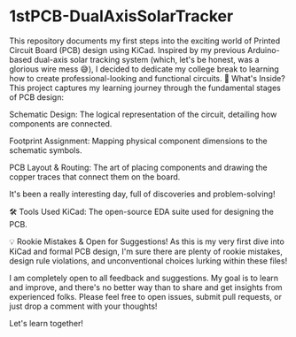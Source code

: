 # 1stPCB-DualAxisSolarTracker
This repository documents my first steps into the exciting world of Printed Circuit Board (PCB) design using KiCad. Inspired by my previous Arduino-based dual-axis solar tracking system (which, let's be honest, was a glorious wire mess 😅), I decided to dedicate my college break to learning how to create professional-looking and functional circuits.
🚀 What's Inside?
This project captures my learning journey through the fundamental stages of PCB design:

Schematic Design: The logical representation of the circuit, detailing how components are connected.

Footprint Assignment: Mapping physical component dimensions to the schematic symbols.

PCB Layout & Routing: The art of placing components and drawing the copper traces that connect them on the board.

It's been a really interesting day, full of discoveries and problem-solving!

🛠️ Tools Used
KiCad: The open-source EDA suite used for designing the PCB.

💡 Rookie Mistakes & Open for Suggestions!
As this is my very first dive into KiCad and formal PCB design, I'm sure there are plenty of rookie mistakes, design rule violations, and unconventional choices lurking within these files!

I am completely open to all feedback and suggestions. My goal is to learn and improve, and there's no better way than to share and get insights from experienced folks. Please feel free to open issues, submit pull requests, or just drop a comment with your thoughts!

Let's learn together!
